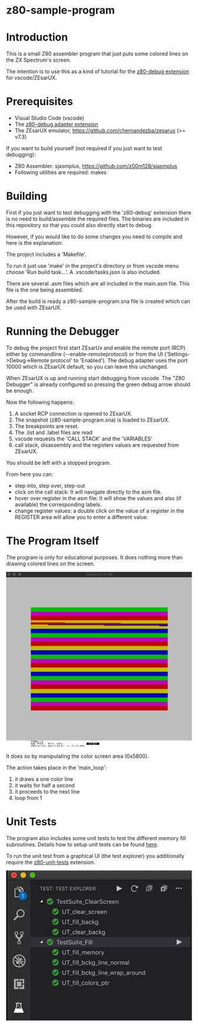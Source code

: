 # z80-sample-program

# Introduction

This is a small Z80 assembler program that just puts some colored lines on the ZX Spectrum's screen.

The intention is to use this as a kind of tutorial for the [z80-debug extension](https://github.com/maziac/z80-debug) for vscode/ZEsarUX.


# Prerequisites

- Visual Studio Code (vscode)
- The [z80-debug adapter extension](https://github.com/maziac/z80-debug)
- The ZEsarUX emulator, https://github.com/chernandezba/zesarux  (>= v7.3)

If you want to build yourself (not required if you just want to test debugging): 
- Z80 Assembler: sjasmplus, https://github.com/z00m128/sjasmplus
- Following utilities are required: makes


# Building

First if you just want to test debugging with the 'z80-debug' extension there is no need to build/assemble the required files.
The binaries are included in this repository so that you could also directly start to debug.

However, if you would like to do some changes you need to compile and here is the explanation:

The project includes a 'Makefile'.

To run it just use 'make' in the project's directory or from vscode menu choose 'Run build task...'. A .vscode/tasks.json is also included.

There are several .asm files which are all included in the main.asm file. This file is the one being assembled.

After the build is ready a z80-sample-program.sna file is created which can be used with ZEsarUX.


# Running the Debugger

To debug the project first start ZEsarUx and enable the remote port (RCP) either by commandline (--enable-remoteprotocol) or from the UI ('Settings->Debug->Remote protocol' to 'Enabled').
The debug adapter uses the port 10000 which is ZEsarUX default, so you can leave this unchanged.


When ZEsarUX is up and running start debugging from vscode. The "Z80 Debugger" is already configured so pressing the green debug arrow should be enough.

Now the following happens:

1. A socket RCP connection is opened to ZEsarUX.
2. The snapshot (z80-sample-program.sna) is loaded to ZEsarUX.
3. The breakpoints are reset.
4. The .list and .label files are read
5. vscode requests the 'CALL STACK' and the 'VARIABLES'
6. call stack, disassembly and the registers values are requested from ZEsarUX.

You should be left with a stopped program. 

From here you can:
- step into, step over, step-out
- click on the call stack: It will navigate directly to the asm file.
- hover over register in the asm file: It will show the values and also (if available) the corresponding labels.
- change register values: a double click on the value of a register in the REGISTER area will allow you to enter a different value.


# The Program Itself

The program is only for educational purposes. It does nothing more than drawing colored lines on the screen.

![](documentation/images/z80_sample_prg_run.gif)


It does so by manipulating the color screen area (0x5800).

The action takes place in the 'main_loop':
1. it draws a one color line
2. it waits for half a second
3. it proceeds to the next line
4. loop from 1


# Unit Tests

The program also includes some unit tests to test the different memory fill subroutines.
Details how to setup unit tests can be found [here](https://github.com/maziac/z80-debug/blob/master/documentation/UnitTests.md).

To run the unit test from a graphical UI (the test explorer) you additionally require the [z80-unit-tests](https://github.com/maziac/z80-unit-tests) extension.

![](documentation/images/unittest_test_explorer.jpg)

